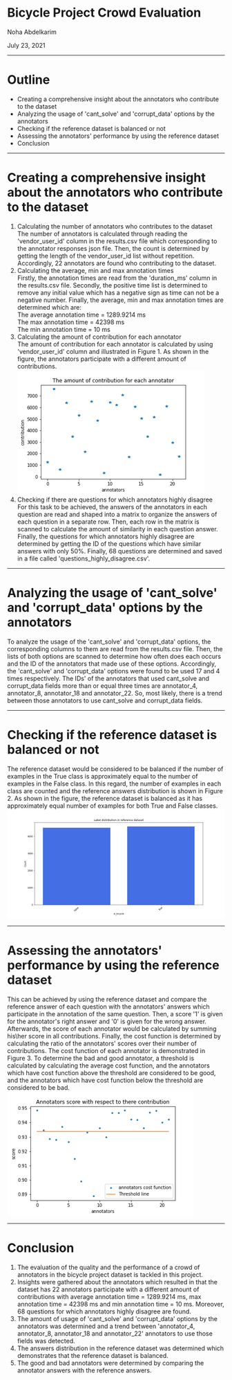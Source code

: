 # Bicycle Project Crowd Evaluation

Noha Abdelkarim

July 23, 2021

---

# Outline
* Creating a comprehensive insight about the annotators who contribute to the dataset
* Analyzing the usage of 'cant_solve' and 'corrupt_data' options by the annotators
* Checking if the reference dataset is balanced or not
* Assessing the annotators' performance by using the reference dataset
* Conclusion

---

# Creating a comprehensive insight about the annotators who contribute to the dataset
1. Calculating the number of annotators who contributes to the dataset<br/> 
The number of annotators is calculated through reading the 'vendor_user_id' column in the results.csv file which corresponding to the annotator responses json file. Then, the count is determined by getting the length of the vendor_user_id list without repetition. Accordingly, 22 annotators are found who contributing to the dataset.
2. Calculating the average, min and max annotation times<br/> 
Firstly, the annotation times are read from the 'duration_ms' column in the results.csv file. Secondly, the positive time list is determined to remove any initial value which has a negative sign as time can not be a negative number. Finally, the average, min and max annotation times are determined which are:<br/>
The average annotation time = 1289.9214 ms<br/>
The max annotation time = 42398 ms<br/>
The min annotation time = 10 ms<br/>
3. Calculating the amount of contribution for each annotator<br/> 
The amount of contribution for each annotator is calculated by using 'vendor_user_id' column and illustrated in Figure 1. As shown in the figure, the annotators participate with a different amount of contributions.<br/>
![The amount of contribution for each annotator](images/annotator_contribution.png)
4. Checking if there are questions for which annotators highly disagree<br/> 
For this task to be achieved, the answers of the annotators in each question are read and shaped into a matrix to organize the answers of each question in a separate row. Then, each row in the matrix is scanned to calculate the amount of similarity in each question answer. Finally, the questions for which annotators highly disagree are determined by getting the ID of the questions which have similar answers with only 50%. Finally, 68 questions are determined and saved in a file called 'questions_highly_disagree.csv'.<br/> 

---

# Analyzing the usage of 'cant_solve' and 'corrupt_data' options by the annotators
To analyze the usage of the 'cant_solve' and 'corrupt_data' options, the corresponding columns to them are read from the results.csv file. Then, the lists of both options are scanned to determine how often does each occurs and the ID of the annotators that made use of these options. Accordingly, the 'cant_solve' and 'corrupt_data' options were found to be used 17 and 4 times respectively. The IDs' of the annotators that used cant_solve and corrupt_data fields more than or equal three times are annotator_4, annotator_8, annotator_18 and annotator_22. So, most likely, there is a trend between those annotators to use cant_solve and corrupt_data fields.<br/> 

---

# Checking if the reference dataset is balanced or not
The reference dataset would be considered to be balanced if the number of examples in the True class is approximately equal to the number of examples in the False class. In this regard, the number of examples in each class are counted and the reference answers distribution is shown in Figure 2. As shown in the figure, the reference dataset is balanced as it has approximately equal number of examples for both True and False classes.<br/> 
![Answers distribution in reference dataset](images/reference_set_distribution.png)

---

# Assessing the annotators' performance by using the reference dataset

This can be achieved by using the reference dataset and compare the reference answer of each question with the annotators' answers which participate in the annotation of the same question. Then, a score '1' is given for the annotator's right answer and '0' is given for the wrong answer. Afterwards, the score of each annotator would be calculated by summing his\her score in all contributions. Finally, the cost function is determined by calculating the ratio of the annotators' scores over their number of contributions.  The cost function of each annotator is demonstrated in Figure 3. To determine the bad and good annotator, a threshold is calculated by calculating the average cost function, and the annotators which have cost function above the threshold are considered to be good, and the annotators which have cost function below the threshold are considered to be bad.<br/> 
![Annotators performance Evaluation](images/annotators_score_analysis.png)

---
 # Conclusion
 
 1. The evaluation of the quality and the performance of a crowd of annotators in the bicycle project dataset is tackled in this project.<br/>
 2. Insights were gathered about the annotators which resulted in that the dataset has 22 annotators participate with a different amount of contributions with average annotation time = 1289.9214 ms, max annotation time = 42398 ms and min annotation time = 10 ms. Moreover, 68 questions for which annotators highly disagree are found.<br/>
 3. The amount of usage of 'cant_solve' and 'corrupt_data' options by the annotators was determined and a trend between 'annotator_4, annotator_8, annotator_18 and annotator_22' annotators to use those fields was detected.<br/>
 4. The answers distribution in the reference dataset was determined which demonstrates that the reference dataset is balanced.<br/>
 5. The good and bad annotators were determined by comparing the annotator answers with the reference answers. 
 
 

